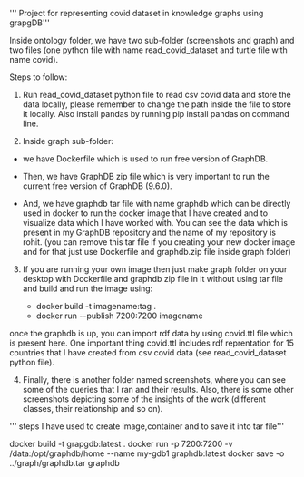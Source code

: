 ''' Project for representing covid dataset in knowledge graphs using grapgDB'''

Inside ontology folder, we have two sub-folder (screenshots and graph) and two files (one python file with name read_covid_dataset and turtle file with name covid).

Steps to follow:

1. Run read_covid_dataset python file to read csv covid data and store the data locally, please remember to change the path inside the file to store it locally. Also install pandas by running pip install pandas on command line.

2. Inside graph sub-folder:

- we have Dockerfile which is used to run free version of GraphDB.

- Then, we have GraphDB zip file which is very important to run the current free version of GraphDB (9.6.0).

- And, we have graphdb tar file with name graphdb which can be directly used in docker to run the docker image that I have     created and to visualize data which I have worked with. You can see the data which is present in my GraphDB repository and the name of my repository is rohit. (you can remove this tar file if you creating your new docker image and for that just use Dockerfile and graphdb.zip file inside graph folder)

3. If you are running your own image then just make graph folder on your desktop with Dockerfile and graphdb zip file in it without using tar file and build and run the image using:

    - docker build -t imagename:tag . 
	- docker run --publish 7200:7200 imagename 



once the graphdb is up, you can import rdf data by using covid.ttl file which is present here. One important thing covid.ttl includes rdf reprentation for 15 countries that I have created from csv covid data (see read_covid_dataset python file).

4. Finally, there is another folder named screenshots, where you can see some of the queries that I ran and their results. Also, there is some other screenshots depicting some of the insights of the work (different classes, their relationship and so on).

''' steps I have used to create image,container and to save it into tar file'''

docker build -t grapgdb:latest .
docker run -p 7200:7200 -v /data:/opt/graphdb/home --name my-gdb1 graphdb:latest
docker save -o ../graph/graphdb.tar graphdb
